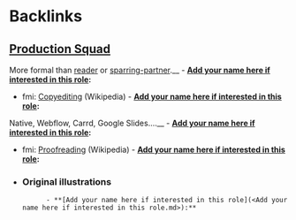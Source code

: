 
# Backlinks
## [Production Squad](<Production Squad.md>)
More formal than [reader](<reader.md>) or [sparring-partner](<sparring-partner.md>).__
        - **[Add your name here if interested in this role](<Add your name here if interested in this role.md>):**

- fmi: [Copyediting](https://en.wikipedia.org/wiki/Copy_editing) (Wikipedia)
        - **[Add your name here if interested in this role](<Add your name here if interested in this role.md>):**

Native, Webflow, Carrd, Google Slides....__
        - **[Add your name here if interested in this role](<Add your name here if interested in this role.md>):**

- fmi: [Proofreading](https://en.wikipedia.org/wiki/Proofreading) (Wikipedia)
        - **[Add your name here if interested in this role](<Add your name here if interested in this role.md>):**

- ### Original illustrations
            - **[Add your name here if interested in this role](<Add your name here if interested in this role.md>):**

